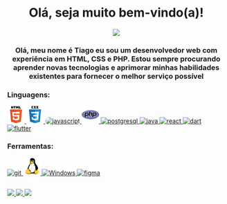 <h1 align="center">Olá, seja muito bem-vindo(a)!</h1>
<div align="center">
        <img src="https://github-readme-stats-pi-liard.vercel.app/api?username=tiagojose76&show_icons=true&count_private=true&hide_border=true&theme=dracula" align="center" />
</div>
<h3 align="center">Olá, meu nome é Tiago eu sou um desenvolvedor web com experiência em HTML, CSS e PHP. Estou sempre procurando aprender novas tecnologias e aprimorar minhas habilidades existentes para fornecer o melhor serviço possível</h3>
<h3>Linguagens:</h3>
<a href="https://git-scm.com/" target="_blank" rel="noreferrer">
        <img src="https://raw.githubusercontent.com/devicons/devicon/master/icons/html5/html5-original-wordmark.svg" alt="html5" width="40" height="40" />
</a>
<a href="https://www.w3schools.com/css/" target="_blank" rel="noreferrer">
        <img src="https://raw.githubusercontent.com/devicons/devicon/master/icons/css3/css3-original-wordmark.svg" alt="css3" width="40" height="40" />
</a>
<a href="https://developer.mozilla.org/pt-BR/docs/Web/JavaScript" target="_blank" rel="noreferrer">
        <img src="https://camo.githubusercontent.com/999ac61673796a0151eef10879275094b94e4cdf8633a61c01819c6504dcb6d9/68747470733a2f2f7261772e6769746875622e636f6d2f766f6f646f6f74696b69676f642f6c6f676f2e6a732f6d61737465722f6a732e706e67" alt="javascript" width="40" height="40" style="border-radius: 10px;" />
</a>
<a href="https://www.php.net" target="_blank" rel="noreferrer">
        <img src="https://raw.githubusercontent.com/devicons/devicon/master/icons/php/php-original.svg" alt="php" width="40" height="40" />
</a>

<a href="https://www.postgresql.org/" target="_blank" rel="noreferrer">
        <img src="https://img.shields.io/badge/postgres-%23316192.svg?style=for-the-badge&logo=postgresql&logoColor=white" alt="postgresql">
</a>

<a href="https://www.java.com/pt-BR/" target="_blank" rel="noreferrer">
        <img src="https://img.shields.io/badge/java-%23ED8B00.svg?style=for-the-badge&logo=openjdk&logoColor=white" alt="java">
</a>

<a href="https://react.dev/" target="_blank" rel="noreferrer">
        <img src="https://img.shields.io/badge/react-%2320232a.svg?style=for-the-badge&logo=react&logoColor=%2361DAFB" alt="react">
</a>
<a href="https://dart.dev/" target="_blank" rel="noreferrer">
        <img src="https://img.shields.io/badge/Dart-0175C2?style=for-the-badge&logo=dart&logoColor=white" alt="dart">
</a>
<a href="https://flutter.dev/" target="_blank" rel="noreferrer">
        <img src="https://img.shields.io/badge/Flutter-02569B?style=for-the-badge&logo=flutter&logoColor=white" alt="flutter">
</a>
<h3 target="_blank" rel="noreferrer"> Ferramentas: </h3>
<a href="https://git-scm.com/" target="_blank" rel="noreferrer">
        <img src="https://www.vectorlogo.zone/logos/git-scm/git-scm-icon.svg" alt="git" width="40" height="40" />
</a>
<a href="https://www.linux.org/" target="_blank" rel="noreferrer">
        <img src="https://raw.githubusercontent.com/devicons/devicon/master/icons/linux/linux-original.svg" alt="linux" width="40" height="40" />
</a>
<a href="https://www.microsoft.com/pt-br/windows/?r=1" target="_blank" rel="noreferrer">
        <img src="https://img.shields.io/badge/Windows-0078D6?style=for-the-badge&logo=windows&logoColor=white" alt="Windows">
</a>
<a href="https://www.figma.com/" target="_blank" rel="noreferrer">
        <img src="https://img.shields.io/badge/figma-%23F24E1E.svg?style=for-the-badge&logo=figma&logoColor=white" alt="figma">
</a>

<h2></h2>
<div>
        <a href="https://www.instagram.com/tiagocunha_76/" target="_blank">
                <img src="https://img.shields.io/badge/-Instagram-%23E4405F?style=for-the-badge&logo=instagram&logoColor=white" target="_blank">
        </a>
        <a href="https://www.linkedin.com/in/tiago-josé-95b98a239/" target="_blank">
                <img src="https://img.shields.io/badge/-LinkedIn-%230077B5?style=for-the-badge&logo=linkedin&logoColor=white" target="_blank">
        </a>
        <a href="https://discord.gg/tiago.76/#3278" target="_blank">
                <img src="https://img.shields.io/badge/Discord-7289DA?style=for-the-badge&logo=discord&logoColor=white" target="_blank">
        </a>
</div>
